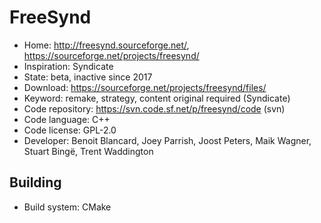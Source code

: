 # FreeSynd

- Home: http://freesynd.sourceforge.net/, https://sourceforge.net/projects/freesynd/
- Inspiration: Syndicate
- State: beta, inactive since 2017
- Download: https://sourceforge.net/projects/freesynd/files/
- Keyword: remake, strategy, content original required (Syndicate)
- Code repository: https://svn.code.sf.net/p/freesynd/code (svn)
- Code language: C++
- Code license: GPL-2.0
- Developer: Benoit Blancard, Joey Parrish, Joost Peters, Maik Wagner, Stuart Bingë, Trent Waddington

## Building

- Build system: CMake
